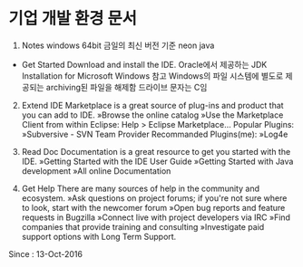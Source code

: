 # 기업 개발 환경 문서


1. Notes
windows 64bit
금일의 최신 버전 기준
neon
java 
- Get Started
Download and install the IDE.
Oracle에서 제공하는 JDK Installation for Microsoft Windows 참고
Windows의 파일 시스템에 별도로 제공되는 archiving된 파일을 해제함 드라이브 문자는 C임
2. Extend IDE
Marketplace is a great source of plug-ins and product that you can add to IDE.
»Browse the online catalog
»Use the Marketplace Client from within Eclipse: Help > Eclipse Marketplace…
Popular Plugins: 
»Subversive - SVN Team Provider
Recommanded Plugins(me):
»Log4e

3. Read Doc
Documentation is a great resource to get you started with the IDE.
»Getting Started with the IDE User Guide
»Getting Started with Java development
»All online Documentation

4. Get Help
There are many sources of help in the community and ecosystem.
»Ask questions on project forums; if you're not sure where to look, start with the newcomer forum
»Open bug reports and feature requests in Bugzilla
»Connect live with project developers via IRC
»Find companies that provide training and consulting
»Investigate paid support options with Long Term Support.

Since : 13-Oct-2016